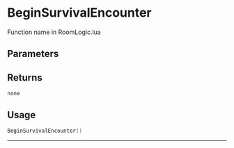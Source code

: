 # BeginSurvivalEncounter
Function name in RoomLogic.lua
## Parameters

## Returns
`none`
## Usage
```lua
BeginSurvivalEncounter()
```
---
